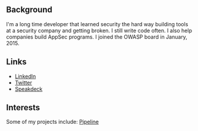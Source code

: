 ## Background

I'm a long time developer that learned security the hard way building
tools at a security company and getting broken. I still write code
often. I also help companies build AppSec programs. I joined the OWASP
board in January, 2015.

## Links

  - [LinkedIn](https://www.linkedin.com/in/matthewkonda)
  - [Twitter](https://twitter.com/mkonda)
  - [Speakdeck](https://speakerdeck.com/mkonda)

## Interests

Some of my projects include:
[Pipeline](https://www.owasp.org/index.php/OWASP_Pipeline_Tool_Project)